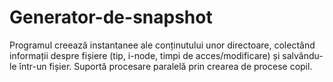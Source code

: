 # Generator-de-snapshot
Programul creează instantanee ale conținutului unor directoare, colectând informații despre fișiere (tip, i-node, timpi de acces/modificare) și salvându-le într-un fișier. Suportă procesare paralelă prin crearea de procese copil.

